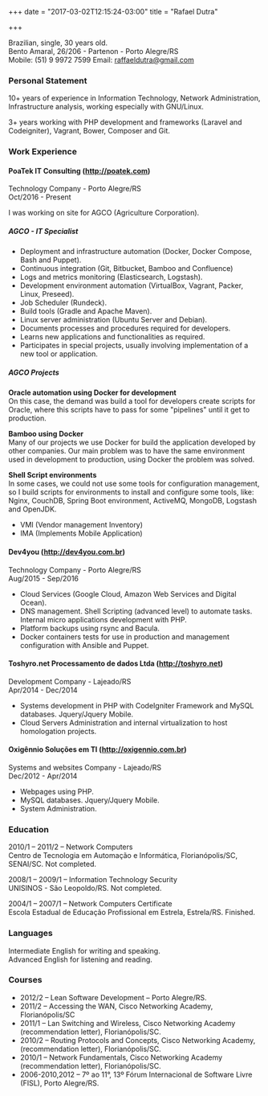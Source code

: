 +++
date = "2017-03-02T12:15:24-03:00"
title = "Rafael Dutra"

+++

Brazilian, single, 30 years old.  
Bento Amaral, 26/206 - Partenon - Porto Alegre/RS  
Mobile: (51) 9 9972 7599
Email: raffaeldutra@gmail.com

### Personal Statement  
10+ years of experience in Information Technology, Network Administration, Infrastructure analysis, working especially with GNU/Linux.

3+ years working with PHP development and frameworks (Laravel and Codeigniter), Vagrant, Bower, Composer and Git.

### Work Experience
#### PoaTek IT Consulting (http://poatek.com)
Technology Company - Porto Alegre/RS  
Oct/2016 - Present

I was working on site for AGCO (Agriculture Corporation).

##### AGCO - IT Specialist
* Deployment and infrastructure automation (Docker, Docker Compose, Bash and Puppet).
* Continuous integration (Git, Bitbucket, Bamboo and Confluence)
* Logs and metrics monitoring (Elasticsearch, Logstash).
* Development environment automation (VirtualBox, Vagrant, Packer, Linux, Preseed).
* Job Scheduler (Rundeck).
* Build tools (Gradle and Apache Maven).
* Linux server administration (Ubuntu Server and Debian).
* Documents processes and procedures required for developers.
* Learns new applications and functionalities as required.
* Participates in special projects, usually involving implementation of a new tool or application.  

##### AGCO Projects
**Oracle automation using Docker for development**  
On this case, the demand was build a tool for developers create scripts for Oracle, where this scripts have to pass for some "pipelines" until it get to production.

**Bamboo using Docker**  
Many of our projects we use Docker for build the application developed by other companies. Our main problem was to have the same environment used in development to production, using Docker the problem was solved.

**Shell Script environments**  
In some cases, we could not use some tools for configuration management, so I build scripts for environments to install and configure some tools, like: Nginx, CouchDB, Spring Boot environment, ActiveMQ, MongoDB, Logstash and OpenJDK.

* VMI (Vendor management Inventory)
* IMA (Implements Mobile Application)

#### Dev4you (http://dev4you.com.br)
Technology Company - Porto Alegre/RS  
Aug/2015 - Sep/2016

* Cloud Services (Google Cloud, Amazon Web Services and Digital Ocean).
* DNS management. Shell Scripting (advanced level) to automate tasks. Internal micro applications development with PHP.
* Platform backups using rsync and Bacula.
* Docker containers tests for use in production and management configuration with Ansible and Puppet.

#### Toshyro.net Processamento de dados Ltda (http://toshyro.net)
Development Company - Lajeado/RS  
Apr/2014 - Dec/2014

* Systems development in PHP with CodeIgniter Framework and MySQL databases. Jquery/Jquery Mobile.
* Cloud Servers Administration and internal virtualization to host homologation projects.

#### Oxigênnio Soluções em TI (http://oxigennio.com.br)  
Systems and websites Company - Lajeado/RS  
Dec/2012 - Apr/2014

* Webpages using PHP.
* MySQL databases. Jquery/Jquery Mobile.
* System Administration.  

### Education
2010/1 – 2011/2 – Network Computers  
Centro de Tecnologia em Automação e Informática, Florianópolis/SC, SENAI/SC. Not completed.

2008/1 – 2009/1 – Information Technology Security  
UNISINOS - São Leopoldo/RS. Not completed.

2004/1 – 2007/1 – Network Computers Certificate  
Escola Estadual de Educação Profissional em Estrela, Estrela/RS. Finished.

### Languages
Intermediate English for writing and speaking.  
Advanced English for listening and reading.

### Courses
* 2012/2 – Lean Software Development – Porto Alegre/RS.
* 2011/2 – Accessing the WAN, Cisco Networking Academy, Florianópolis/SC
* 2011/1 – Lan Switching and Wireless, Cisco Networking Academy (recommendation letter), Florianópolis/SC.
* 2010/2 – Routing Protocols and Concepts, Cisco Networking Academy, (recommendation letter), Florianópolis/SC.
* 2010/1 – Network Fundamentals, Cisco Networking Academy (recommendation letter), Florianópolis/SC.
* 2006-2010,2012 – 7º ao 11°, 13º Fórum Internacional de Software Livre (FISL), Porto Alegre/RS.
